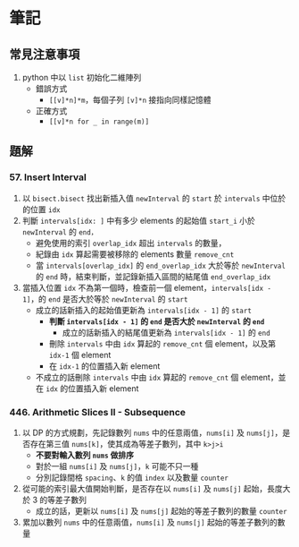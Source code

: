# 筆記

## 常見注意事項

1. python 中以 `list` 初始化二維陣列
    - 錯誤方式
        - `[[v]*n]*m`，每個子列 `[v]*n` 接指向同樣記憶體
    - 正確方式
        - `[[v]*n for _ in range(m)]`

## 題解

### 57. Insert Interval

1. 以 `bisect.bisect` 找出新插入值 `newInterval` 的 `start` 於 `intervals` 中位於的位置 `idx`
2. 判斷 `intervals[idx: ]` 中有多少 elements 的起始值 `start_i` 小於 `newInterval` 的 `end，`
    - 避免使用的索引 `overlap_idx` 超出 `intervals` 的數量，
    - 紀錄由 `idx` 算起需要被移除的 elements 數量 `remove_cnt`
    - 當 `intervals[overlap_idx]` 的 `end_overlap_idx` 大於等於 `newInterval` 的 `end` 時，結束判斷，並記錄新插入區間的結尾值 `end_overlap_idx`
3. 當插入位置 `idx` 不為第一個時，檢查前一個 element，`intervals[idx - 1]`，的 `end` 是否大於等於 `newInterval` 的 `start`
    - 成立的話新插入的起始值更新為 `intervals[idx - 1]` 的 `start`
        - **判斷 `intervals[idx - 1]` 的 `end` 是否大於 `newInterval` 的 `end`**
            - 成立的話新插入的結尾值更新為 `intervals[idx - 1]` 的 `end`
        - 刪除 `intervals` 中由 `idx` 算起的 `remove_cnt` 個 element，以及第 `idx-1` 個 element
        - 在 `idx-1` 的位置插入新 element
    - 不成立的話刪除 `intervals` 中由 `idx` 算起的 `remove_cnt` 個 element，並在 `idx` 的位置插入新 element

### 446. Arithmetic Slices II - Subsequence

1. 以 DP 的方式規劃，先記錄數列 `nums` 中的任意兩值，`nums[i]` 及 `nums[j]`，是否存在第三值 `nums[k]`，使其成為等差子數列，其中 `k>j>i`
    - **不要對輸入數列 `nums` 做排序**
    - 對於一組 `nums[i]` 及 `nums[j]`，`k` 可能不只一種
    - 分別記錄間格 `spacing`、`k` 的值 `index` 以及數量 `counter`
2. 從可能的索引最大值開始判斷，是否存在以 `nums[i]` 及 `nums[j]` 起始，長度大於 3 的等差子數列
    - 成立的話，更新以 `nums[i]` 及 `nums[j]` 起始的等差子數列的數量 `counter`
3. 累加以數列 `nums` 中的任意兩值，`nums[i]` 及 `nums[j]` 起始的等差子數列的數量
